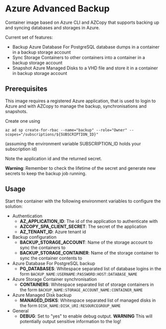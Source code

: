 # Azure Advanced Backup

Container image based on Azure CLI and AZCopy that supports backing up and
syncing databases and storages in Azure.

Current set of features:

* Backup Azure Database For PostgreSQL database dumps in a container in a backup storage account
* Sync Storage Containers to other containers into a container in a backup storage account
* Snapshot Azure Managed Disks to a VHD file and store it in a container in backup storage account

## Prerequisites

This image requires a registered Azure application, that is used to login to Azure and with AZCopy to 
manage the backup, synchronisations and snapshots.

Create one using

    az ad sp create-for-rbac --name="backup" --role="Owner" --scopes="/subscriptions/${SUBSCRIPTION_ID}"

(assuming the environment variable SUBSCRIPTION_ID holds your subscription id)

Note the application id and the returned secret.

**Warning**: Remember to check the lifetime of the secret and generate new secrets to keep the backup
job running.

## Usage

Start the container with the following environment variables to configure the
solution:

- Authentication
  - **AZ_APPLICATION_ID**: The id of the application to authenticate with
  - **AZCOPY_SPA_CLIENT_SECRET**: The secret of the application
  - **AZ_TENANT_ID**: Azure tenant id
- Backup configuration
  - **BACKUP_STORAGE_ACCOUNT**: Name of the storage account to sync the containers to
  - **BACKUP_STORAGE_CONTAINER**: Name of the storage container to sync the container contents to
- Azure Database For PostgreSQL backup
  - **PG_DATABASES**: Whitespace separated list of database logins in the form
    `BACKUP_NAME:USERNAME:PASSWORD:HOST:DATABASE_NAME`
- Azure Storage Container synchronisation
  - **CONTAINERS**: Whitespace separated list of storage containers  in the form
    `BACKUP_NAME:STORAGE_ACCOUNT_NAME:CONTAINER_NAME`
- Azure Managed Disk backup
  - **MANAGED_DISKS**: Whitespace separated list of managed disks in the form
    `DISK_NAME:DISK_URI:RESOURCEGROUP_NAME`
- General
  - **DEBUG**: Set to "yes" to enable debug output. **WARNING** This will potentially output sensitive information
    to the log!
